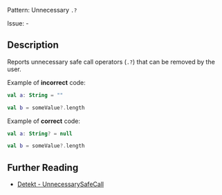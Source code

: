 Pattern: Unnecessary `.?`

Issue: -

## Description

Reports unnecessary safe call operators (`.?`) that can be removed by the user.

Example of **incorrect** code:

```kotlinval a: String = ""
val b = someValue?.length```
Example of **correct** code:

```kotlinval a: String? = null
val b = someValue?.length```

## Further Reading

* [Detekt - UnnecessarySafeCall](https://detekt.dev/docs/rules/potential-bugs/#unnecessarysafecall)